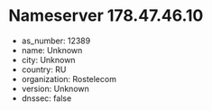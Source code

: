 # Nameserver 178.47.46.10

* as_number: 12389
* name: Unknown
* city: Unknown
* country: RU
* organization: Rostelecom
* version: Unknown
* dnssec: false
